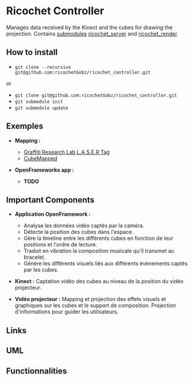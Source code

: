 # Ricochet Controller

Manages data received by the Kinect and the cubes for drawing the projection.
Contains [submodules](https://git-scm.com/book/fr/v2/Utilitaires-Git-Sous-modules)
[ricochet_server](https://github.com/ricochetGobz/ricochet_server) and 
[ricochet_render](https://github.com/ricochetGobz/ricochet_render)

## How to install

- `git clone --recursive git@github.com:ricochetGobz/ricochet_controller.git`

or

- `git clone git@github.com:ricochetGobz/ricochet_controller.git`
- `git submodule init`
- `git submodule update`


## Exemples

- **Mapping :**
  - [Graffiti Research Lab L.A.S.E.R Tag](https://www.youtube.com/watch?v=DKbtTPYZEig)
  - [CubeMapped](https://vimeo.com/146400251)

- **OpenFrameworks app :**
  - **TODO**  


## Important Components

- **Application OpenFramework :**  

    - Analyse les données vidéo captés par la caméra.
    - Détecte la position des cubes dans l'espace.
    - Gère la timeline entre les différents cubes en fonction de leur positions et l'ordre de lecture.
    - Traduit en vibration la composition musicale qu'il transmet au bracelet.
    - Génère les différents visuels liés aux différents évènements captés par les cubes.

- **Kinect :** Captation vidéo des cubes au niveau de la position du vidéo projecteur.

- **Vidéo projecteur :** Mapping et projection des effets visuels et graphiques sur les cubes et le support de composition. Projection d'informations pour guider les utilisateurs.


## Links


## UML


## Functionnalities

